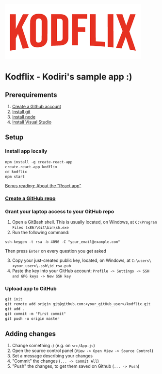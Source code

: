 ![Kodflix](./kodflix.png?raw=true "Title")

# Kodflix - Kodiri's sample app :)

## Prerequirements
1. [Create a Github account](https://github.com)
2. [Install git](https://git-scm.com/downloads)
3. [Install node](https://nodejs.org/en/download/)
4. [Install Visual Studio](https://code.visualstudio.com/download)

## Setup

### Install app locally
```
npm install -g create-react-app
create-react-app kodflix
cd kodflix
npm start
```
[Bonus reading: About the "React app"](https://github.com/facebook/create-react-app)

### [Create a GitHub repo](https://github.com/new)

### Grant your laptop access to your GitHub repo

1. Open a GitBash shell. This is usually located, on Windows, at `C:\Program Files (x86)\Git\bin\sh.exe`
2. Run the following command:
```
ssh-keygen -t rsa -b 4096 -C "your_email@example.com"
```
Then press `Enter` on every question you get asked

3. Copy your just-created public key, located, on Windows, at `C:\users\<your_user>\.ssh\id_rsa.pub`
4. Paste the key into your GitHub account: `Profile -> Settings -> SSH and GPG keys -> New SSH key`

### Upload app to GitHub
```
git init
git remote add origin git@github.com:<your_gitHub_user>/kodflix.git
git add .
git commit -m "First commit"
git push -u origin master
```

## Adding changes
1. Change something :) (e.g. on `src/App.js`)
2. Open the source control panel (`View -> Open View -> Source Control`)
3. Set a message describing your changes
4. "Commit" the changes (`... -> Commit All`)
5. "Push" the changes, to get them saved on Github (`... -> Push`)